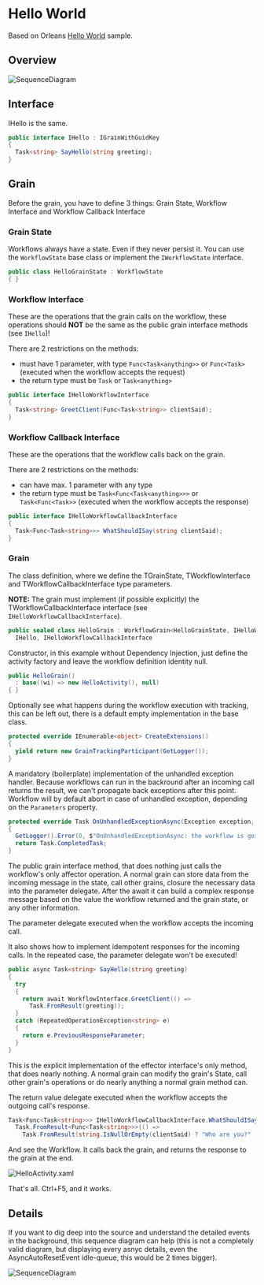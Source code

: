 # Hello World

Based on Orleans [Hello World](http://dotnet.github.io/orleans/Samples-Overview/Hello-World) sample.

## Overview

![SequenceDiagram](SequenceDiagram-Overview.png)

## Interface

IHello is the same.

```c#
public interface IHello : IGrainWithGuidKey
{
  Task<string> SayHello(string greeting);
}
```

## Grain

Before the grain, you have to define 3 things: Grain State, Workflow Interface and Workflow Callback Interface

### Grain State

Workflows always have a state. Even if they never persist it. You can use the `WorkflowState` base class or implement the `IWorkflowState` interface.

```c#
public class HelloGrainState : WorkflowState
{ }
```

### Workflow Interface

These are the operations that the grain calls on the workflow, these operations should __NOT__ be the same as the public grain interface methods (see `IHello`)!

There are 2 restrictions on the methods:

* must have 1 parameter, with type `Func<Task<anything>>` or `Func<Task>` (executed when the workflow accepts the request)
* the return type must be `Task` or `Task<anything>`

```c#
public interface IHelloWorkflowInterface
{
  Task<string> GreetClient(Func<Task<string>> clientSaid);
}
```

### Workflow Callback Interface

These are the operations that the workflow calls back on the grain.

There are 2 restrictions on the methods:

* can have max. 1 parameter with any type
* the return type must be `Task<Func<Task<anything>>>` or `Task<Func<Task>>` (executed when the workflow accepts the response)

```c#
public interface IHelloWorkflowCallbackInterface
{
  Task<Func<Task<string>>> WhatShouldISay(string clientSaid);
}
```

### Grain

The class definition, where we define the TGrainState, TWorkflowInterface and TWorkflowCallbackInterface type parameters.

__NOTE:__ The grain must implement (if possible explicitly) the TWorkflowCallbackInterface interface (see `IHelloWorkflowCallbackInterface`).

```c#
public sealed class HelloGrain : WorkflowGrain<HelloGrainState, IHelloWorkflowInterface, IHelloWorkflowCallbackInterface>,
  IHello, IHelloWorkflowCallbackInterface
```

Constructor, in this example without Dependency Injection, just define the activity factory and leave the workflow definition identity null.

```c#
public HelloGrain()
  : base((wi) => new HelloActivity(), null)
{ }
```

Optionally see what happens during the workflow execution with tracking, this can be left out, there is a default empty implementation in the base class.

```c#
protected override IEnumerable<object> CreateExtensions()
{
  yield return new GrainTrackingParticipant(GetLogger());
}
```

A mandatory (boilerplate) implementation of the unhandled exception handler. Because workflows can run in the backround after an incoming call returns the result, we can't propagate back exceptions after this point. Workflow will by default abort in case of unhandled exception, depending on the `Parameters` property.

```c#
protected override Task OnUnhandledExceptionAsync(Exception exception, Activity source)
{
  GetLogger().Error(0, $"OnUnhandledExceptionAsync: the workflow is going to {Parameters.UnhandledExceptionAction}", exception);
  return Task.CompletedTask;
}
```

The public grain interface method, that does nothing just calls the workflow's only affector operation. A normal grain can store data from the incoming message in the state, call other grains, closure the necessary data into the parameter delegate. After the await it can build a complex response message based on the value the workflow returned and the grain state, or any other information.

The parameter delegate executed when the workflow accepts the incoming call.

It also shows how to implement idempotent responses for the incoming calls. In the repeated case, the parameter delegate won't be executed!

```c#
public async Task<string> SayHello(string greeting)
{
  try
  {
    return await WorkflowInterface.GreetClient(() =>
      Task.FromResult(greeting));
  }
  catch (RepeatedOperationException<string> e)
  {
    return e.PreviousResponseParameter;
  }
}
```

This is the explicit implementation of the effector interface's only method, that does nearly nothing. A normal grain can modify the grain's State, call other grain's operations or do nearly anything a normal grain method can.  

The return value delegate executed when the workflow accepts the outgoing call's response.

```c#
Task<Func<Task<string>>> IHelloWorkflowCallbackInterface.WhatShouldISay(string clientSaid) =>
  Task.FromResult<Func<Task<string>>>(() =>
    Task.FromResult(string.IsNullOrEmpty(clientSaid) ? "Who are you?" : "Hello!"));
```

And see the Workflow. It calls back the grain, and returns the response to the grain at the end.

![HelloActivity.xaml](HelloActivity.png)

That's all. Ctrl+F5, and it works.

## Details

If you want to dig deep into the source and understand the detailed events in the background, this sequence diagram can help (this is not a completely valid diagram, but displaying every asnyc details, even the AsyncAutoResetEvent idle-queue, this would be 2 times bigger).

![SequenceDiagram](SequenceDiagram-Details.png)

